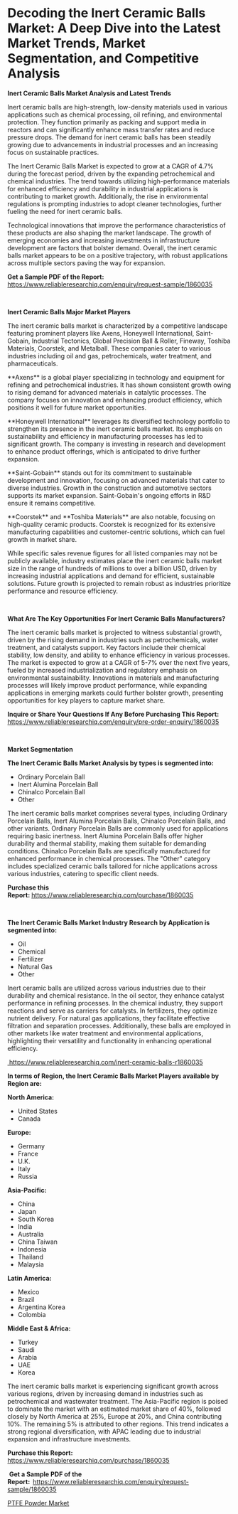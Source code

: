 <p><h1>Decoding the Inert Ceramic Balls Market: A Deep Dive into the Latest Market Trends, Market Segmentation, and Competitive Analysis</h1></p><p><strong>Inert Ceramic Balls Market Analysis and Latest Trends</strong></p>
<p><p>Inert ceramic balls are high-strength, low-density materials used in various applications such as chemical processing, oil refining, and environmental protection. They function primarily as packing and support media in reactors and can significantly enhance mass transfer rates and reduce pressure drops. The demand for inert ceramic balls has been steadily growing due to advancements in industrial processes and an increasing focus on sustainable practices.</p><p>The Inert Ceramic Balls Market is expected to grow at a CAGR of 4.7% during the forecast period, driven by the expanding petrochemical and chemical industries. The trend towards utilizing high-performance materials for enhanced efficiency and durability in industrial applications is contributing to market growth. Additionally, the rise in environmental regulations is prompting industries to adopt cleaner technologies, further fueling the need for inert ceramic balls.</p><p>Technological innovations that improve the performance characteristics of these products are also shaping the market landscape. The growth of emerging economies and increasing investments in infrastructure development are factors that bolster demand. Overall, the inert ceramic balls market appears to be on a positive trajectory, with robust applications across multiple sectors paving the way for expansion.</p></p>
<p><strong>Get a Sample PDF of the Report:&nbsp;</strong> <a href="https://www.reliableresearchiq.com/enquiry/request-sample/1860035?utm_campaign=2883&utm_medium=2&utm_source=Github&utm_content=ia&utm_term=02042025&utm_id=inert-ceramic-balls">https://www.reliableresearchiq.com/enquiry/request-sample/1860035</a></p>
<p>&nbsp;</p>
<p><strong>Inert Ceramic Balls Major Market Players</strong></p>
<p><p>The inert ceramic balls market is characterized by a competitive landscape featuring prominent players like Axens, Honeywell International, Saint-Gobain, Industrial Tectonics, Global Precision Ball & Roller, Fineway, Toshiba Materials, Coorstek, and Metalball. These companies cater to various industries including oil and gas, petrochemicals, water treatment, and pharmaceuticals.</p><p>**Axens** is a global player specializing in technology and equipment for refining and petrochemical industries. It has shown consistent growth owing to rising demand for advanced materials in catalytic processes. The company focuses on innovation and enhancing product efficiency, which positions it well for future market opportunities.</p><p>**Honeywell International** leverages its diversified technology portfolio to strengthen its presence in the inert ceramic balls market. Its emphasis on sustainability and efficiency in manufacturing processes has led to significant growth. The company is investing in research and development to enhance product offerings, which is anticipated to drive further expansion.</p><p>**Saint-Gobain** stands out for its commitment to sustainable development and innovation, focusing on advanced materials that cater to diverse industries. Growth in the construction and automotive sectors supports its market expansion. Saint-Gobain's ongoing efforts in R&D ensure it remains competitive.</p><p>**Coorstek** and **Toshiba Materials** are also notable, focusing on high-quality ceramic products. Coorstek is recognized for its extensive manufacturing capabilities and customer-centric solutions, which can fuel growth in market share.</p><p>While specific sales revenue figures for all listed companies may not be publicly available, industry estimates place the inert ceramic balls market size in the range of hundreds of millions to over a billion USD, driven by increasing industrial applications and demand for efficient, sustainable solutions. Future growth is projected to remain robust as industries prioritize performance and resource efficiency.</p></p>
<p>&nbsp;</p>
<p><strong>What Are The Key Opportunities For Inert Ceramic Balls Manufacturers?</strong></p>
<p><p>The inert ceramic balls market is projected to witness substantial growth, driven by the rising demand in industries such as petrochemicals, water treatment, and catalysts support. Key factors include their chemical stability, low density, and ability to enhance efficiency in various processes. The market is expected to grow at a CAGR of 5-7% over the next five years, fueled by increased industrialization and regulatory emphasis on environmental sustainability. Innovations in materials and manufacturing processes will likely improve product performance, while expanding applications in emerging markets could further bolster growth, presenting opportunities for key players to capture market share.</p></p>
<p><strong>Inquire or Share Your Questions If Any Before Purchasing This Report:</strong> <a href="https://www.reliableresearchiq.com/enquiry/pre-order-enquiry/1860035?utm_campaign=2883&utm_medium=2&utm_source=Github&utm_content=ia&utm_term=02042025&utm_id=inert-ceramic-balls">https://www.reliableresearchiq.com/enquiry/pre-order-enquiry/1860035</a></p>
<p>&nbsp;</p>
<p><strong>Market Segmentation</strong></p>
<p><strong>The Inert Ceramic Balls Market Analysis by types is segmented into:</strong></p>
<p><ul><li>Ordinary Porcelain Ball</li><li>Inert Alumina Porcelain Ball</li><li>Chinalco Porcelain Ball</li><li>Other</li></ul></p>
<p><p>The inert ceramic balls market comprises several types, including Ordinary Porcelain Balls, Inert Alumina Porcelain Balls, Chinalco Porcelain Balls, and other variants. Ordinary Porcelain Balls are commonly used for applications requiring basic inertness. Inert Alumina Porcelain Balls offer higher durability and thermal stability, making them suitable for demanding conditions. Chinalco Porcelain Balls are specifically manufactured for enhanced performance in chemical processes. The "Other" category includes specialized ceramic balls tailored for niche applications across various industries, catering to specific client needs.</p></p>
<p><strong>Purchase this Report:&nbsp;</strong><a href="https://www.reliableresearchiq.com/purchase/1860035?utm_campaign=2883&utm_medium=2&utm_source=Github&utm_content=ia&utm_term=02042025&utm_id=inert-ceramic-balls">https://www.reliableresearchiq.com/purchase/1860035</a></p>
<p>&nbsp;</p>
<p><strong>The Inert Ceramic Balls Market Industry Research by Application is segmented into:</strong></p>
<p><ul><li>Oil</li><li>Chemical</li><li>Fertilizer</li><li>Natural Gas</li><li>Other</li></ul></p>
<p><p>Inert ceramic balls are utilized across various industries due to their durability and chemical resistance. In the oil sector, they enhance catalyst performance in refining processes. In the chemical industry, they support reactions and serve as carriers for catalysts. In fertilizers, they optimize nutrient delivery. For natural gas applications, they facilitate effective filtration and separation processes. Additionally, these balls are employed in other markets like water treatment and environmental applications, highlighting their versatility and functionality in enhancing operational efficiency.</p></p>
<p><a href="https://www.reliableresearchiq.com/inert-ceramic-balls-r1860035?utm_campaign=2883&utm_medium=2&utm_source=Github&utm_content=ia&utm_term=02042025&utm_id=inert-ceramic-balls">&nbsp;https://www.reliableresearchiq.com/inert-ceramic-balls-r1860035</a></p>
<p><strong>In terms of Region, the Inert Ceramic Balls Market Players available by Region are:</strong></p>
<p>
    <p> <strong> North America: </strong>
        <ul>
            <li>United States</li>
            <li>Canada</li>
        </ul>
        </p> 
    <p> <strong> Europe: </strong>
        <ul>
            <li>Germany</li>
            <li>France</li>
            <li>U.K.</li>
            <li>Italy</li>
            <li>Russia</li>
        </ul>
        </p> 
    <p> <strong> Asia-Pacific: </strong>
        <ul>
            <li>China</li>
            <li>Japan</li>
            <li>South Korea</li>
            <li>India</li>
            <li>Australia</li>
            <li>China Taiwan</li>
            <li>Indonesia</li>
            <li>Thailand</li>
            <li>Malaysia</li>
        </ul>
        </p> 
    <p> <strong> Latin America: </strong>
        <ul>
            <li>Mexico</li>
            <li>Brazil</li>
            <li>Argentina Korea</li>
            <li>Colombia</li>
        </ul>
        </p> 
    <p> <strong> Middle East & Africa: </strong>
        <ul>
            <li>Turkey</li>
            <li>Saudi</li>
            <li>Arabia</li>
            <li>UAE</li>
            <li>Korea</li>
        </ul>
    </p>
    </p>
<p><p>The inert ceramic balls market is experiencing significant growth across various regions, driven by increasing demand in industries such as petrochemical and wastewater treatment. The Asia-Pacific region is poised to dominate the market with an estimated market share of 40%, followed closely by North America at 25%, Europe at 20%, and China contributing 10%. The remaining 5% is attributed to other regions. This trend indicates a strong regional diversification, with APAC leading due to industrial expansion and infrastructure investments.</p></p>
<p><strong>Purchase this Report: </strong><a href="https://www.reliableresearchiq.com/purchase/1860035?utm_campaign=2883&utm_medium=2&utm_source=Github&utm_content=ia&utm_term=02042025&utm_id=inert-ceramic-balls">https://www.reliableresearchiq.com/purchase/1860035</a></p>
<p>&nbsp;<strong>Get a Sample PDF of the Report:&nbsp;&nbsp;</strong><a href="https://www.reliableresearchiq.com/enquiry/request-sample/1860035?utm_campaign=2883&utm_medium=2&utm_source=Github&utm_content=ia&utm_term=02042025&utm_id=inert-ceramic-balls">https://www.reliableresearchiq.com/enquiry/request-sample/1860035</a></p>
<p><strong></strong></p>
<p><p><a href="https://github.com/ezahdyre/Market-Research-Report-List-1/blob/main/ptfe-powder-market.md?utm_campaign=2883&utm_medium=2&utm_source=Github&utm_content=ia&utm_term=02042025&utm_id=inert-ceramic-balls">PTFE Powder Market</a></p></p>
